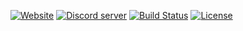 <a href="https://sites.google.com/view/voidclient/d"><img src="https://img.shields.io/static/v1?label=Website&message=latest&color=12c970&logo=docusign&logoColor=white" alt="Website" /></a>
    <a href="https://discord.gg/Tj3WAdp6zH"><img src="https://img.shields.io/discord/732833913705201736?color=5865F2&logo=Discord&logoColor=white" alt="Discord server" /></a>
    <a href="https://voidbuild.tk"><img src="https://img.shields.io/azure-devops/build/horionclient/Horion/2?label=builds&logo=azure%20pipelines" alt="Build Status" /></a>
    <a href="https://creativecommons.org/licenses/by-nc/4.0/"><img src="https://img.shields.io/static/v1?label=license&message=BY-NC%204.0&color=orange&logo=creative%20commons&logoColor=white" alt="License" /></a>
